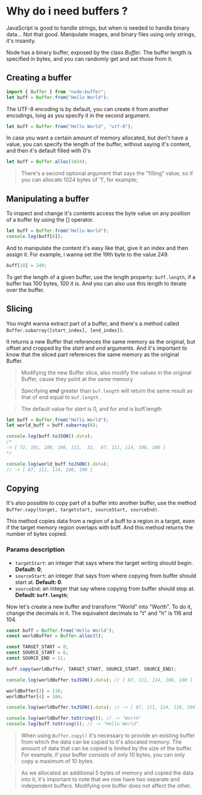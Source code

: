 # Why do i need buffers ?

JavaScript is good to handle strings, but when is needed to handle binary data... Not that good. Manipulate images, and binary files using only strings, it's insanity.

Node has a binary buffer, exposed by the class _Buffer_. The buffer length is specified in bytes, and you can randomly get and set those from it.

## Creating a buffer

```js
import { Buffer } from "node:buffer";
let buff = Buffer.from("Hello World");
```

The UTF-8 encoding is by default, you can create it from another encodings, long as you specify it in the second argument.

```js
let buff = Buffer.from("Hello World", "utf-8");
```

In case you want a certain amount of memory allocated, but don't have a value, you can specify the length of the buffer, without saying it's content, and then it's default filled with 0's

```js
let buff = Buffer.alloc(1024);
```

> There's a second optional argument that says the "filling" value, so if you can allocate 1024 bytes of '1', for example;

## Manipulating a buffer

To inspect and change it's contents access the byte value on any position of a buffer by using the [] operator.

```js
let buff = Buffer.from("Hello World");
console.log(buff[8]);
```

And to manipulate the content it's easy like that, give it an index and then assign it. For example, i wanna set the 19th byte to the value 249.

```js
buff[18] = 249;
```

To get the length of a given buffer, use the length property: `buff.length`, if a buffer has 100 bytes, 100 it is. And you can also use this length to iterate over the buffer.

## Slicing

You might wanna extract part of a buffer, and there's a method called `Buffer.subarray([start_index], [end_index])`.

It returns a new Buffer that references the same memory as the original, but offset and cropped by the _start_ and _end_ arguments. And it's important to know that the sliced part references the same memory as the original Buffer.

> Modifying the new Buffer slice, also modify the values in the original Buffer, cause they point at the same memory

> Specifying **_end_** greater than `buf.length` will return the same result as that of end equal to `buf.length` .

> The default value for _start_ is 0, and for _end_ is buff.length

```js
let buff = Buffer.from("Hello World");
let world_buff = buff.subarray(6);

console.log(buff.toJSON().data);
/*
-> [ 72, 101, 108, 108, 111,  32,  87, 111, 114, 108, 100 ]
*/

console.log(world_buff.toJSON().data);
// -> [ 87, 111, 114, 108, 100 ]
```

## Copying

It's also possible to copy part of a buffer into another buffer, use the method `Buffer.copy(target, targetstart, sourceStart, sourceEnd)`.

This method copies data from a region of a buff to a region in a target, even if the target memory region overlaps with buff. And this method returns the number of bytes copied.

### Params description

- `targetStart`: an integer that says where the target writing should begin. **Default: 0**;
- `sourceStart`: an integer that says from where copying from buffer should start at. **Default: 0**.
- `sourceEnd`: an integer that say where copying from buffer should stop at. **Default: `buff.length`**;

Now let's create a new buffer and transform "World" into "Worth". To do it, change the decimals in it. The equivalent decimals to "t" and "h" is 116 and 104.

```js
const buff = Buffer.from('Hello World');
const worldBuffer = Buffer.alloc(5);

const TARGET_START = 0;
const SOURCE_START = 6;
const SOURCE_END = 11;

buff.copy(worldBuffer, TARGET_START, SOURCE_START, SOURCE_END);

console.log(worldBuffer.toJSON().data); // [ 87, 111, 114, 108, 100 ]

worldBuffer[3] = 116;
worldBuffer[4] = 104;

console.log(worldBuffer.toJSON().data); // -> [ 87, 111, 114, 116, 104 ]

console.log(worldBuffer.toString()); // -> "Worth"
console.log(buff.toString()); // -> "Hello World"

```

> When using `Buffer.copy()` it's necessary to provide an existing buffer from which the data can be copied to it's allocated memory. The amount of data that can be copied is limited by the size of the buffer. For example, if your buffer consists of only 10 bytes, you can only copy a maximum of 10 bytes.

> As we allocated an additional 5 bytes of memory and copied the data into it, it's important to note that we now have two separate and independent buffers. Modifying one buffer does not affect the other.

